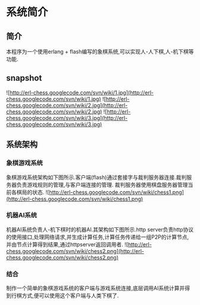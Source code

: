 # 系统简介 #

## 简介 ##
本程序为一个使用erlang + flash编写的象棋系统,可以实现人-人下棋,人-机下棋等功能.

## snapshot ##

![http://erl-chess.googlecode.com/svn/wiki/1.jpg](http://erl-chess.googlecode.com/svn/wiki/1.jpg)
![http://erl-chess.googlecode.com/svn/wiki/2.jpg](http://erl-chess.googlecode.com/svn/wiki/2.jpg)
![http://erl-chess.googlecode.com/svn/wiki/3.jpg](http://erl-chess.googlecode.com/svn/wiki/3.jpg)

## 系统架构 ##
### 象棋游戏系统 ###
象棋游戏系统架构如下图所示.客户端(flash)通过套接字与裁判服务器连接.裁判服务器负责游戏规则的管理,与客户端连接的管理.
裁判服务器使用棋盘服务器管理当前各棋局的状态.
![http://erl-chess.googlecode.com/svn/wiki/chess1.png](http://erl-chess.googlecode.com/svn/wiki/chess1.png)
### 机器AI系统 ###
机器AI系统负责人-机下棋时的机器AI.其架构如下图所示.http server负责http协议的使用接口,处理网络请求,并生成计算任务,计算任务传递给一组P2P的计算节点,并由节点计算得到结果,通过httpserver返回调用者.
![http://erl-chess.googlecode.com/svn/wiki/chess2.png](http://erl-chess.googlecode.com/svn/wiki/chess2.png)
### 结合 ###
制作一个简单的象棋游戏系统的客户端与游戏系统连接,底层调用AI系统计算并得到行棋方式,便可以使用这个客户端与人类下棋了.